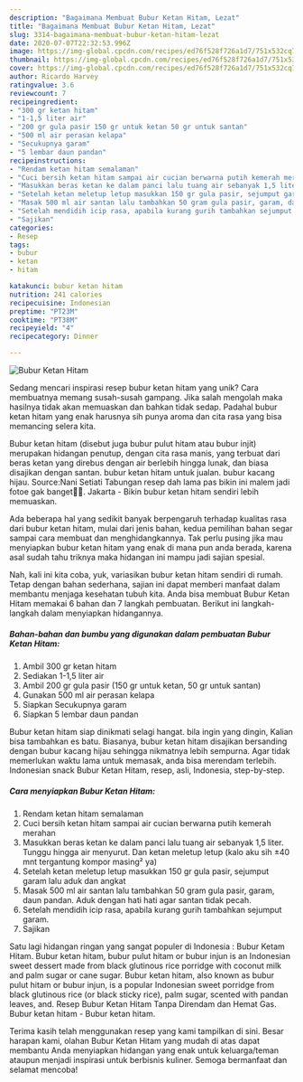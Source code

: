 ```yaml
---
description: "Bagaimana Membuat Bubur Ketan Hitam, Lezat"
title: "Bagaimana Membuat Bubur Ketan Hitam, Lezat"
slug: 3314-bagaimana-membuat-bubur-ketan-hitam-lezat
date: 2020-07-07T22:32:53.996Z
image: https://img-global.cpcdn.com/recipes/ed76f528f726a1d7/751x532cq70/bubur-ketan-hitam-foto-resep-utama.jpg
thumbnail: https://img-global.cpcdn.com/recipes/ed76f528f726a1d7/751x532cq70/bubur-ketan-hitam-foto-resep-utama.jpg
cover: https://img-global.cpcdn.com/recipes/ed76f528f726a1d7/751x532cq70/bubur-ketan-hitam-foto-resep-utama.jpg
author: Ricardo Harvey
ratingvalue: 3.6
reviewcount: 7
recipeingredient:
- "300 gr ketan hitam"
- "1-1,5 liter air"
- "200 gr gula pasir 150 gr untuk ketan 50 gr untuk santan"
- "500 ml air perasan kelapa"
- "Secukupnya garam"
- "5 lembar daun pandan"
recipeinstructions:
- "Rendam ketan hitam semalaman"
- "Cuci bersih ketan hitam sampai air cucian berwarna putih kemerah merahan"
- "Masukkan beras ketan ke dalam panci lalu tuang air sebanyak 1,5 liter. Tunggu hingga air menyurut. Dan ketan meletup letup (kalo aku sih ±40 mnt tergantung kompor masing² ya)"
- "Setelah ketan meletup letup masukkan 150 gr gula pasir, sejumput garam lalu aduk dan angkat"
- "Masak 500 ml air santan lalu tambahkan 50 gram gula pasir, garam, daun pandan. Aduk dengan hati hati agar santan tidak pecah."
- "Setelah mendidih icip rasa, apabila kurang gurih tambahkan sejumput garam."
- "Sajikan"
categories:
- Resep
tags:
- bubur
- ketan
- hitam

katakunci: bubur ketan hitam 
nutrition: 241 calories
recipecuisine: Indonesian
preptime: "PT23M"
cooktime: "PT38M"
recipeyield: "4"
recipecategory: Dinner

---
```



![Bubur Ketan Hitam](https://img-global.cpcdn.com/recipes/ed76f528f726a1d7/751x532cq70/bubur-ketan-hitam-foto-resep-utama.jpg)

Sedang mencari inspirasi resep bubur ketan hitam yang unik? Cara membuatnya memang susah-susah gampang. Jika salah mengolah maka hasilnya tidak akan memuaskan dan bahkan tidak sedap. Padahal bubur ketan hitam yang enak harusnya sih punya aroma dan cita rasa yang bisa memancing selera kita.

Bubur ketan hitam (disebut juga bubur pulut hitam atau bubur injit) merupakan hidangan penutup, dengan cita rasa manis, yang terbuat dari beras ketan yang direbus dengan air berlebih hingga lunak, dan biasa disajikan dengan santan. bubur ketan hitam untuk jualan. bubur kacang hijau. Source:Nani Setiati Tabungan resep dah lama pas bikin ini malem jadi fotoe gak banget🤭🙏. Jakarta - Bikin bubur ketan hitam sendiri lebih memuaskan.

Ada beberapa hal yang sedikit banyak berpengaruh terhadap kualitas rasa dari bubur ketan hitam, mulai dari jenis bahan, kedua pemilihan bahan segar sampai cara membuat dan menghidangkannya. Tak perlu pusing jika mau menyiapkan bubur ketan hitam yang enak di mana pun anda berada, karena asal sudah tahu triknya maka hidangan ini mampu jadi sajian spesial.


Nah, kali ini kita coba, yuk, variasikan bubur ketan hitam sendiri di rumah. Tetap dengan bahan sederhana, sajian ini dapat memberi manfaat dalam membantu menjaga kesehatan tubuh kita. Anda bisa membuat Bubur Ketan Hitam memakai 6 bahan dan 7 langkah pembuatan. Berikut ini langkah-langkah dalam menyiapkan hidangannya.

<!--inarticleads1-->

##### Bahan-bahan dan bumbu yang digunakan dalam pembuatan Bubur Ketan Hitam:

1. Ambil 300 gr ketan hitam
1. Sediakan 1-1,5 liter air
1. Ambil 200 gr gula pasir (150 gr untuk ketan, 50 gr untuk santan)
1. Gunakan 500 ml air perasan kelapa
1. Siapkan Secukupnya garam
1. Siapkan 5 lembar daun pandan


Bubur ketan hitam siap dinikmati selagi hangat. bila ingin yang dingin, Kalian bisa tambahkan es batu. Biasanya, bubur ketan hitam disajikan bersanding dengan bubur kacang hijau sehingga nikmatnya lebih sempurna. Agar tidak memerlukan waktu lama untuk memasak, anda bisa merendam terlebih. Indonesian snack Bubur Ketan Hitam, resep, asli, Indonesia, step-by-step. 

<!--inarticleads2-->

##### Cara menyiapkan Bubur Ketan Hitam:

1. Rendam ketan hitam semalaman
1. Cuci bersih ketan hitam sampai air cucian berwarna putih kemerah merahan
1. Masukkan beras ketan ke dalam panci lalu tuang air sebanyak 1,5 liter. Tunggu hingga air menyurut. Dan ketan meletup letup (kalo aku sih ±40 mnt tergantung kompor masing² ya)
1. Setelah ketan meletup letup masukkan 150 gr gula pasir, sejumput garam lalu aduk dan angkat
1. Masak 500 ml air santan lalu tambahkan 50 gram gula pasir, garam, daun pandan. Aduk dengan hati hati agar santan tidak pecah.
1. Setelah mendidih icip rasa, apabila kurang gurih tambahkan sejumput garam.
1. Sajikan


Satu lagi hidangan ringan yang sangat populer di Indonesia : Bubur Ketam Hitam. Bubur ketan hitam, bubur pulut hitam or bubur injun is an Indonesian sweet dessert made from black glutinous rice porridge with coconut milk and palm sugar or cane sugar. Bubur ketan hitam, also known as bubur pulut hitam or bubur injun, is a popular Indonesian sweet porridge from black glutinous rice (or black sticky rice), palm sugar, scented with pandan leaves, and. Resep Bubur Ketan Hitam Tanpa Direndam dan Hemat Gas. Bubur ketan hitam - Bubur ketan hitam. 

Terima kasih telah menggunakan resep yang kami tampilkan di sini. Besar harapan kami, olahan Bubur Ketan Hitam yang mudah di atas dapat membantu Anda menyiapkan hidangan yang enak untuk keluarga/teman ataupun menjadi inspirasi untuk berbisnis kuliner. Semoga bermanfaat dan selamat mencoba!
